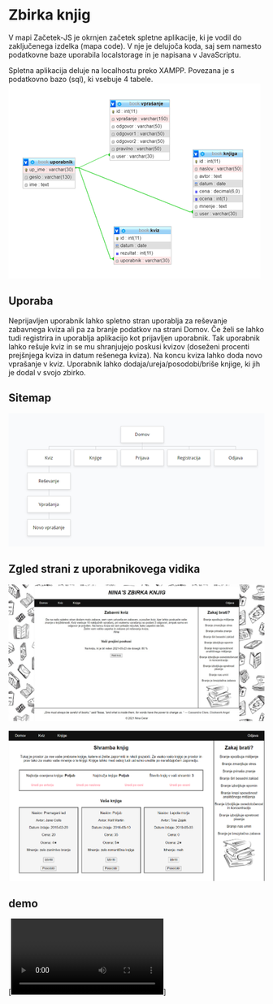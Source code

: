 # Zbirka knjig

V mapi Začetek-JS je okrnjen začetek spletne aplikacije, ki je vodil do zaključenega izdelka (mapa code). V nje je delujoča koda, saj sem namesto podatkovne baze uporabila localstorage in je napisana v JavaScriptu. 

Spletna aplikacija deluje na localhostu preko XAMPP. Povezana je s podatkovno bazo (sql), ki vsebuje 4 tabele. 
![Podatkovna baza](https://github.com/nc4279/ZbirkaKnjig/blob/main/baza.png?raw=true)

## Uporaba 

Neprijavljen uporabnik lahko spletno stran uporablja za reševanje zabavnega kviza ali pa za branje podatkov na strani Domov. Če želi se lahko tudi registrira in uporablja aplikacijo kot prijavljen uporabnik. Tak uporabnik lahko rešuje kviz in se mu shranjujejo poskusi kvizov (doseženi procenti prejšnjega kviza in datum rešenega kviza). Na koncu kviza lahko doda novo vprašanje v kviz. Uporabnik lahko dodaja/ureja/posodobi/briše knjige, ki jih je dodal v svojo zbirko.

## Sitemap

![Site map](https://github.com/nc4279/ZbirkaKnjig/blob/main/sitemap.png?raw=true)

## Zgled strani z uporabnikovega vidika

![Kviz](https://github.com/nc4279/ZbirkaKnjig/blob/main/Kviz.png?raw=true)

![Zbirka](https://github.com/nc4279/ZbirkaKnjig/blob/main/zbirka.png?raw=true)

## demo

[![Watch the video](https://github.com/nc4279/ZbirkaKnjig/blob/main/demo.webm)]
